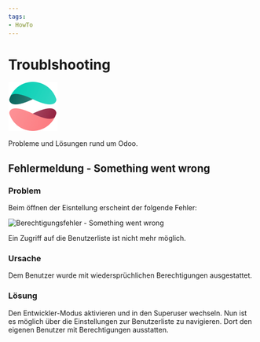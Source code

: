 ```yaml
---
tags:
- HowTo
---
```

# Troublshooting

![icons_odoo_website_forum](assets/icons_odoo_website_forum.png)

Probleme und Lösungen rund um Odoo.

## Fehlermeldung - Something went wrong

### Problem

Beim öffnen der Eisntellung erscheint der folgende Fehler:

![Berechtigungsfehler - Something went wrong](assets/Troubleshooting%20Berechtigungsfehler%20-%20Something%20went%20wrong.png)

Ein Zugriff auf die Benutzerliste ist nicht mehr möglich.

### Ursache

Dem Benutzer wurde mit wiedersprüchlichen Berechtigungen ausgestattet.

### Lösung

Den Entwickler-Modus aktivieren und in den Superuser wechseln. Nun ist es möglich über die Einstellungen zur Benutzerliste zu navigieren. Dort den eigenen Benutzer mit Berechtigungen ausstatten.



